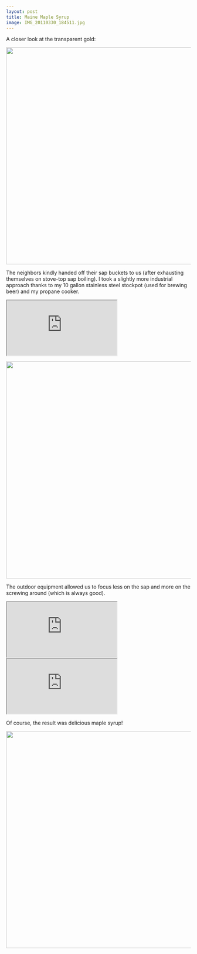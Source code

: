 ```yaml
---
layout: post
title: Maine Maple Syrup
image: IMG_20110330_184511.jpg
---
```


<!--more-->

A closer look at the transparent gold:

<a href="https://picasaweb.google.com/lh/photo/N0mChzArQtGbvpjZf0SKNA?feat=embedwebsite"><img src="https://lh6.googleusercontent.com/_i9Wevzb14Pc/TaOoZs9oaVI/AAAAAAAADzA/uGs0IFnpL2M/s800/IMG_20110330_184535.jpg" height="590"  /></a>

The neighbors kindly handed off their sap buckets to us (after exhausting
themselves on stove-top sap boiling). I took a slightly more industrial approach
thanks to my 10 gallon stainless steel stockpot (used for brewing beer) and my
propane cooker.

<iframe src="https://player.vimeo.com/video/22268337?title=0&amp;byline=0&amp;portrait=0&amp;color=59a5d1" ></iframe>

<a href="https://picasaweb.google.com/lh/photo/SYzWhsDAZZZGa84GQQrOJw?feat=embedwebsite"><img src="https://lh6.googleusercontent.com/_i9Wevzb14Pc/TaOoZm4My9I/AAAAAAAADy8/kQ_7hFPLXTw/s800/IMG_20110330_184440.jpg" height="590"  /></a>

The outdoor equipment allowed us to focus less on the sap and more on the
screwing around (which is always good).

<iframe src="https://player.vimeo.com/video/22295399?title=0&amp;byline=0&amp;portrait=0&amp;color=59a5d1" ></iframe>

<iframe src="https://player.vimeo.com/video/22270230?title=0&amp;byline=0&amp;portrait=0&amp;color=59a5d1" ></iframe>

Of course, the result was delicious maple syrup!

<a href="https://picasaweb.google.com/lh/photo/FahdCBSH88tPM4kx0Oc3yQ?feat=embedwebsite"><img src="https://lh4.googleusercontent.com/_i9Wevzb14Pc/TaOoa0cF3uI/AAAAAAAADzE/ngpDoJ8UGcc/s800/IMG_20110403_184222.jpg" height="590"  /></a>
